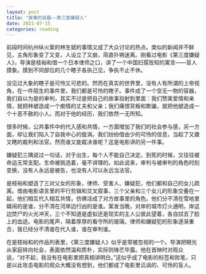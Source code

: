 ```yaml
---
layout: post
title: "故事的容器——第三度嫌疑人"
date: 2021-07-15
categories: reading
---
```


前段时间杭州纵火案的林生斌的事情又成了大众讨论的热点。类似的新闻并不鲜见，主角形象变了又变，人设立了又崩，简直扑朔迷离。刚看过电影《第三度嫌疑人》，导演是枝裕和借一个日本律师之口，讲了一个中国妇孺皆知的寓言——盲人摸象。摸到不同部位的几个瞎子各执己见，争执不止不休。

没见过大象的瞎子是可怜又可悲的。然而在真实的世界里，没有人有所谓的上帝视角，在一件陌生的事件里，我们都是可怜的瞎子。事件成了一个空无一物的容器，我们自以为是的审判，其实不过是把自己的故事投射到里面：我们赞美爱情和亲情，就把林塑造成一个痴情的丈夫和父亲；我们痛恨背叛和欺骗，就把他塑造成一个十恶不赦的小人。而对于他的经历，我们依然一无所知。

很多时候，公共事件中的代入感和共情，一方面增加了我们的社会参与感，另一方面，却让我们陷入了自我中心的旋涡。我们纷纷借由少的可怜的信息，当起了又聋又瞎的裁判和法官。然而谁又能裁决谁呢？这是电影讲的另一件事。

嫌疑犯三隅说过一句话，对于出生，每个人不能自己决定。到死的时候，又往往被命运无常支配。生命被挑选着，毫不讲理的。如此说来，审判与被审判的角色时刻变换，没有人永远是被告，也没有人可以永远当法官。

是枝裕和塑造了三对父女的形象，律师、受害人、嫌疑犯，他们都和自己的女儿疏离。借由电影语言里的平行剪辑和交叉叙事，三个父亲和三个女儿的形象交叠在一起，他们相互代入相互共情，仿佛活成了对方故事里的角色。他们分不清在雪地里嬉闹的是谁，分不清在河岸边行凶的是谁。案发当晚，对岸的城市灯火通明，岸这边焚尸的火光冲天，三个不知道是虚拟还是现实的主人公彼此望着，各自拭去了脸上的血迹。电影的尾声，隔着厚厚的看守所的玻璃，律师和嫌疑犯的形象逐渐重合，我已经分不清谁在代入谁，谁在审判谁。

在是枝裕和的作品列表里，《第三度嫌疑人》似乎是常被忽视的一个。导演把眼光从家庭转向社会，表面依然温和质朴，实际则锋芒毕露。他在首映时对观众说，“对不起，我没有在电影里把真相讲明白。”这似乎成了电影的标签和败笔，只是以此攻击电影的观众大概没有想到，他们都成了电影里讥讽的、可怜的盲人。